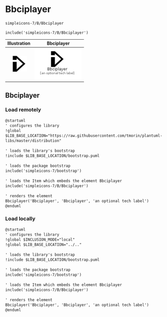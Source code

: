 # Bbciplayer


```text
simpleicons-7/B/Bbciplayer
```

```text
include('simpleicons-7/B/Bbciplayer')
```



| Illustration | Bbciplayer |
| :---: | :---: |
| ![illustration for Illustration](../../simpleicons-7/B/Bbciplayer.png) | ![illustration for Bbciplayer](../../simpleicons-7/B/Bbciplayer.Local.png) |




## Bbciplayer

### Load remotely
```plantuml
@startuml
' configures the library
!global $LIB_BASE_LOCATION="https://raw.githubusercontent.com/tmorin/plantuml-libs/master/distribution"

' loads the library's bootstrap
!include $LIB_BASE_LOCATION/bootstrap.puml

' loads the package bootstrap
include('simpleicons-7/bootstrap')

' loads the Item which embeds the element Bbciplayer
include('simpleicons-7/B/Bbciplayer')

' renders the element
Bbciplayer('Bbciplayer', 'Bbciplayer', 'an optional tech label')
@enduml
```

### Load locally
```plantuml
@startuml
' configures the library
!global $INCLUSION_MODE="local"
!global $LIB_BASE_LOCATION="../.."

' loads the library's bootstrap
!include $LIB_BASE_LOCATION/bootstrap.puml

' loads the package bootstrap
include('simpleicons-7/bootstrap')

' loads the Item which embeds the element Bbciplayer
include('simpleicons-7/B/Bbciplayer')

' renders the element
Bbciplayer('Bbciplayer', 'Bbciplayer', 'an optional tech label')
@enduml
```

